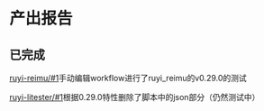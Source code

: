 # 产出报告

## 已完成

[ruyi-reimu/#1](https://gitee.com/weilinfox/ruyisdk-test/pulls/1)手动编辑workflow进行了ruyi_reimu的v0.29.0的测试

[ruyi-litester/#1](https://github.com/weilinfox/ruyi-litester/pull/9)根据0.29.0特性删除了脚本中的json部分（仍然测试中）
